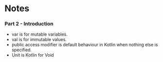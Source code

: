 # Notes

### Part 2 - Introduction

 - var is for mutable variables.
 - val is for immutable values.
 - public access modifier is default behaviour in Kotlin when nothing else is specified.
 - Unit is Kotlin for Void
